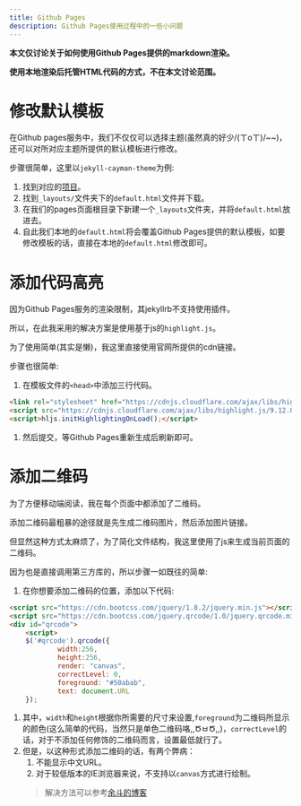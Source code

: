 ```yaml
---
title: Github Pages
description: Github Pages使用过程中的一些小问题
---
```


**本文仅讨论关于如何使用Github Pages提供的markdown渲染。**

**使用本地渲染后托管HTML代码的方式，不在本文讨论范围。**

# 修改默认模板
在Github pages服务中，我们不仅仅可以选择主题(虽然真的好少/(ㄒoㄒ)/~~)，还可以对所对应主题所提供的默认模板进行修改。

步骤很简单，这里以`jekyll-cayman-theme`为例:

1. 找到对应的[项目](https://github.com/pages-themes/cayman)。
1. 找到`_layouts/`文件夹下的`default.html`文件并下载。
1. 在我们的pages页面根目录下新建一个`_layouts`文件夹，并将`default.html`放进去。
1. 自此我们本地的`default.html`将会覆盖Github Pages提供的默认模板，如要修改模板的话，直接在本地的`default.html`修改即可。

# 添加代码高亮
因为Github Pages服务的渲染限制，其jekyllrb不支持使用插件。

所以，在此我采用的解决方案是使用基于js的`highlight.js`。

为了使用简单(其实是懒)，我这里直接使用官网所提供的cdn链接。

步骤也很简单:

1. 在模板文件的`<head>`中添加三行代码。
``` html
<link rel="stylesheet" href="https://cdnjs.cloudflare.com/ajax/libs/highlight.js/9.12.0/styles/default.min.css">
<script src="https://cdnjs.cloudflare.com/ajax/libs/highlight.js/9.12.0/highlight.min.js"></script>
<script>hljs.initHighlightingOnLoad();</script>
```
1. 然后提交，等Github Pages重新生成后刷新即可。

# 添加二维码
为了方便移动端阅读，我在每个页面中都添加了二维码。

添加二维码最粗暴的途径就是先生成二维码图片，然后添加图片链接。

但显然这种方式太麻烦了，为了简化文件结构，我这里使用了js来生成当前页面的二维码。

因为也是直接调用第三方库的，所以步骤一如既往的简单:

1. 在你想要添加二维码的位置，添加以下代码:
``` html
<script src="https://cdn.bootcss.com/jquery/1.8.2/jquery.min.js"></script>
<script src="https://cdn.bootcss.com/jquery.qrcode/1.0/jquery.qrcode.min.js"></script>
<div id="qrcode">
    <script>
    $('#qrcode').qrcode({
            width:256,
            height:256,
            render: "canvas",
            correctLevel: 0,
            foreground: "#50abab",
            text: document.URL
    });
```
1. 其中，`width`和`height`根据你所需要的尺寸来设置,`foreground`为二维码所显示的颜色(这么简单的代码，当然只是单色二维码咯,,ԾㅂԾ,,)，`correctLevel`的话，对于不添加任何修饰的二维码而言，设置最低就行了。
1. 但是，以这种形式添加二维码的话，有两个弊病：
    1. 不能显示中文URL。
    1. 对于较低版本的IE浏览器来说，不支持以`canvas`方式进行绘制。
    >解决方法可以参考[余斗的博客](http://www.yudouyudou.com/jiaochengheji/wangzhanjianshe/426.html)